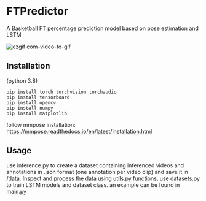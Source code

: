 # FTPredictor
A Basketball FT percentage prediction model based on pose estimation and LSTM



  ![ezgif com-video-to-gif](https://github.com/Polbv/FTPredictor/assets/51133757/ff439561-6409-4aae-9f92-e99b9acce6ca)





## Installation

(python 3.8)
```
pip install torch torchvision torchaudio
pip install tensorboard
pip install opencv
pip install numpy
pip install matplotlib
```
follow mmpose installation: https://mmpose.readthedocs.io/en/latest/installation.html

## Usage
use inference.py to create a dataset containing inferenced videos and annotations in .json format (one annotation per video clip) and save it in /data.
Inspect and process the data using utils.py functions, use datasets.py to train LSTM models and dataset class. 
an example can be found in main.py


